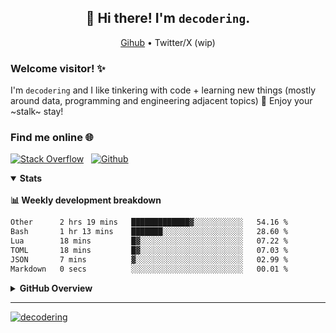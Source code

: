 <h2 align="center">👋 Hi there! I'm <code>decodering</code>.</h2>
<p align="center">
  <a href="https://stackoverflow.com/users/10002593/decodering">Gihub</a> •
  Twitter/X (wip)
</p>

### Welcome visitor! ✨

I'm `decodering` and I like tinkering with code + learning new things (mostly around data, programming and engineering adjacent topics) 🌱 Enjoy your ~stalk~ stay!

### Find me online 🌐

[![Stack Overflow](https://img.shields.io/badge/Stack_Overflow-FE7A16?style=for-the-badge&logo=stack-overflow&logoColor=white)](https://stackoverflow.com/users/10002593/decodering) &nbsp;
[![Github](https://img.shields.io/badge/GitHub-gray?style=for-the-badge&logo=github&logoColor=white)](https://github.com/decodering) &nbsp;

<!--
<INSERT WEBSITE>
<INSERT TWITTER>
<INSERT LINKEDIN?>
-->

<details open>
<summary><b>Stats</b></summary>
<br />
<b>📊 Weekly development breakdown</b>

<!--START_SECTION:waka-->

```txt
Other      2 hrs 19 mins   █████████████▓░░░░░░░░░░░   54.16 %
Bash       1 hr 13 mins    ███████░░░░░░░░░░░░░░░░░░   28.60 %
Lua        18 mins         █▓░░░░░░░░░░░░░░░░░░░░░░░   07.22 %
TOML       18 mins         █▓░░░░░░░░░░░░░░░░░░░░░░░   07.03 %
JSON       7 mins          ▓░░░░░░░░░░░░░░░░░░░░░░░░   02.99 %
Markdown   0 secs          ░░░░░░░░░░░░░░░░░░░░░░░░░   00.01 %
```

<!--END_SECTION:waka-->

<details>
<summary><b>GitHub Overview</b></summary>
<br />
<div align="center">
  <img align="center" height=180em src="https://github-readme-stats.vercel.app/api?username=decodering&include_all_commits=true&show_icons=true&count_private=true&theme=rose_pine" />
  &nbsp;&nbsp;&nbsp;&nbsp;&nbsp;&nbsp;&nbsp;&nbsp;&nbsp;&nbsp;&nbsp;&nbsp;
  <img align="center" height=180em src="https://github-readme-stats.vercel.app/api/top-langs/?username=decodering&hide=css,jupyter%20notebook,c,assembly,html&show_icons=true&layout=compact&langs_count=8&count_private=true&theme=rose_pine" />
</div>
</details>
</details>

---

<a align="left" href="https://github.com/decodering/decodering">
  <img src="https://komarev.com/ghpvc/?username=decodering&label=Profile%20views&color=0e75b6&style=flat" alt="decodering" /> 
</a>


<!--
**decodering/decodering** is a ✨ _special_ ✨ repository because its `README.md` (this file) appears on your GitHub profile.

Read more here - https://docs.github.com/en/account-and-profile/setting-up-and-managing-your-github-profile/customizing-your-profile/managing-your-profile-readme

Inspired from:
- secure-77's profile - https://github.com/secure-77
- fpgmas' profile - https://github.com/fpgmaas

Starred Themes:
- vue-dark
- gotham
- github_dark
- apprentice

Here are some ideas to get you started:

- 🔭 I’m currently working on ...
- 🌱 I’m currently learning ...
- 👯 I’m looking to collaborate on ...
- 🤔 I’m looking for help with ...
- 💬 Ask me about ...
- 📫 How to reach me: ...
- 😄 Pronouns: ...
- ⚡ Fun fact: ...
-->
